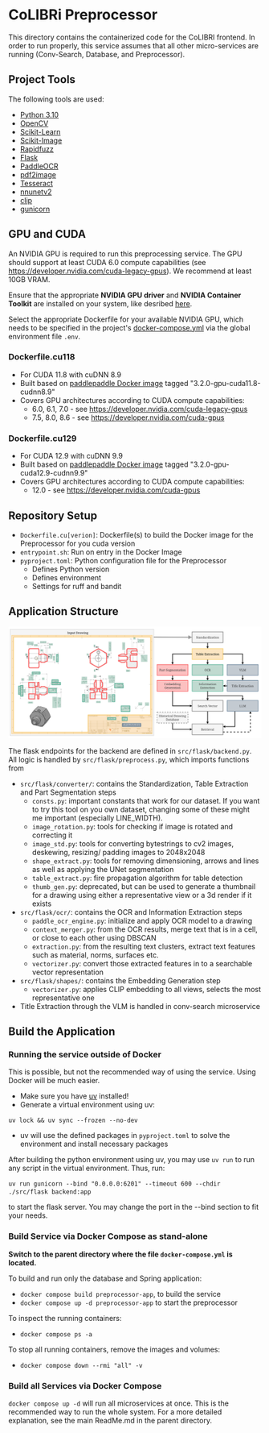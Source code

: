# CoLIBRi Preprocessor

This directory contains the containerized code for the CoLIBRI frontend. In order to run properly, this service
assumes that all other micro-services are running (Conv-Search, Database, and Preprocessor).

## Project Tools

The following tools are used:
* [Python 3.10](https://www.python.org/downloads/release/python-3100/)
* [OpenCV](https://docs.opencv.org/4.x/d6/d00/tutorial_py_root.html)
* [Scikit-Learn](https://scikit-learn.org/stable/)
* [Scikit-Image](https://scikit-image.org/)
* [Rapidfuzz](https://github.com/rapidfuzz/RapidFuzz)
* [Flask](https://flask.palletsprojects.com/en/stable/)
* [PaddleOCR](https://www.paddleocr.ai/main/en/quick_start.html)
* [pdf2image](https://pypi.org/project/pdf2image/)
* [Tesseract](https://pypi.org/project/pytesseract/)
* [nnunetv2](https://pypi.org/project/nnunetv2/)
* [clip](https://github.com/openai/CLIP.git)
* [gunicorn](https://gunicorn.org/)

## GPU and CUDA

An NVIDIA GPU is required to run this preprocessing service. The GPU should support at least CUDA 6.0 compute capabilities (see https://developer.nvidia.com/cuda-legacy-gpus). We recommend at least 10GB VRAM.

Ensure that the appropriate **NVIDIA GPU driver** and **NVIDIA Container Toolkit** are installed on your system, like desribed [here](https://docs.nvidia.com/datacenter/cloud-native/container-toolkit/latest/install-guide.html).

Select the appropriate Dockerfile for your available NVIDIA GPU, which needs to be specified in the project's [docker-compose.yml](https://github.com/ScaDS/CoLIBRi/blob/main/docker-compose.yml#L58) via the global environment file `.env`.

### Dockerfile.cu118
* For CUDA 11.8 with cuDNN 8.9
* Built based on [paddlepaddle Docker image](https://hub.docker.com/r/paddlepaddle/paddle) tagged "3.2.0-gpu-cuda11.8-cudnn8.9"
* Covers GPU architectures according to CUDA compute capabilities:
  * 6.0, 6.1, 7.0 - see https://developer.nvidia.com/cuda-legacy-gpus
  * 7.5, 8.0, 8.6 - see https://developer.nvidia.com/cuda-gpus

### Dockerfile.cu129
* For CUDA 12.9 with cuDNN 9.9
* Built based on [paddlepaddle Docker image](https://hub.docker.com/r/paddlepaddle/paddle) tagged "3.2.0-gpu-cuda12.9-cudnn9.9"
* Covers GPU architectures according to CUDA compute capabilities:
  * 12.0 - see https://developer.nvidia.com/cuda-gpus

## Repository Setup

* `Dockerfile.cu[verion]`: Dockerfile(s) to build the Docker image for the Preprocessor for you cuda version
* `entrypoint.sh`: Run on entry in the Docker Image
* `pyproject.toml`: Python configuration file for the Preprocessor
  * Defines Python version 
  * Defines environment
  * Settings for ruff and bandit

## Application Structure

<img src="resources/architeture.png" width="1024">

The flask endpoints for the backend are defined in `src/flask/backend.py`. 
All logic is handled by `src/flask/preprocess.py`, which imports functions from 
* `src/flask/converter/`: contains the Standardization, Table Extraction and Part Segmentation steps
  * `consts.py`: important constants that work for our dataset. If you want to try this tool on you own dataset, changing some of these might me important (especially LINE_WIDTH).
  * `image_rotation.py`: tools for checking if image is rotated and correcting it
  * `image_std.py`: tools for converting bytestrings to cv2 images, deskewing, resizing/ padding images to 2048x2048
  * `shape_extract.py`: tools for removing dimensioning, arrows and lines as well as applying the UNet segmentation
  * `table_extract.py`: fire propagation algorithm for table detection
  * `thumb_gen.py`: deprecated, but can be used to generate a thumbnail for a drawing using either a representative view or a 3d render if it exists
* `src/flask/ocr/`: contains the OCR and Information Extraction steps
  * `paddle_ocr_engine.py`: initialize and apply OCR model to a drawing
  * `context_merger.py`: from the OCR results, merge text that is in a cell, or close to each other using DBSCAN
  * `extraction.py`: from the resulting text clusters, extract text features such as material, norms, surfaces etc.
  * `vectorizer.py`: convert those extracted features in to a searchable vector representation
* `src/flask/shapes/`: contains the Embedding Generation step
  * `vectorizer.py`: applies CLIP embedding to all views, selects the most representative one
* Title Extraction through the VLM is handled in conv-search microservice


## Build the Application

### Running the service outside of Docker
This is possible, but not the recommended way of using the service. Using Docker will be much easier.

* Make sure you have [uv](https://docs.astral.sh/uv/guides/install-python/) installed!
* Generate a virtual environment using uv:
```
uv lock && uv sync --frozen --no-dev
```
* uv will use the defined packages in `pyproject.toml` to solve the environment and install necessary packages

After building the python environment using uv, you may use `uv run` to run any script in the virtual environment. Thus, run:
```
uv run gunicorn --bind "0.0.0.0:6201" --timeout 600 --chdir ./src/flask backend:app
```
to start the flask server. You may change the port in the --bind section to fit your needs.

### Build Service via Docker Compose as stand-alone
**Switch to the parent directory where the file `docker-compose.yml` is located.**

To build and run only the database and Spring application:
* `docker compose build preprocessor-app`, to build the service
* `docker compose up -d preprocessor-app` to start the preprocessor

To inspect the running containers:
* `docker compose ps -a`

To stop all running containers, remove the images and volumes:
* `docker compose down --rmi "all" -v`

### Build all Services via Docker Compose
`docker compose up -d` will run all microservices at once. This is the recommended way to run the whole system.
For a more detailed explanation, see the main ReadMe.md in the parent directory.

